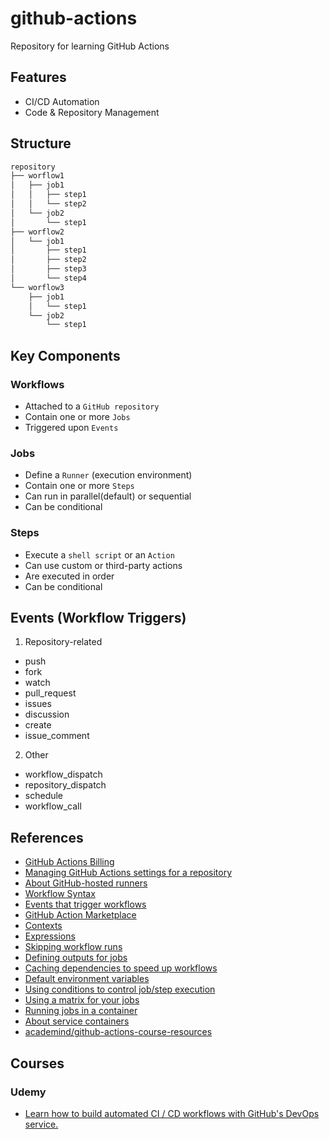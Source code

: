 # github-actions
Repository for learning GitHub Actions

## Features
- CI/CD Automation
- Code & Repository Management

## Structure
```sh
repository
├── worflow1
│   ├── job1
│   │   ├── step1
│   │   └── step2
│   └── job2
│       └── step1
├── worflow2
│   └── job1
│       ├── step1
│       ├── step2
│       ├── step3
│       └── step4
└── worflow3
    ├── job1
    │   └── step1
    └── job2
        └── step1
```

## Key Components
### Workflows
- Attached to a `GitHub repository`
- Contain one or more `Jobs`
- Triggered upon `Events`

### Jobs
- Define a `Runner` (execution environment)
- Contain one or more `Steps`
- Can run in parallel(default) or sequential
- Can be conditional

### Steps
- Execute a `shell script` or an `Action`
- Can use custom or third-party actions
- Are executed in order
- Can be conditional

## Events (Workflow Triggers)
1. Repository-related
- push
- fork
- watch
- pull_request
- issues
- discussion
- create
- issue_comment
2. Other
- workflow_dispatch
- repository_dispatch
- schedule
- workflow_call

## References
- [GitHub Actions Billing](https://docs.github.com/en/billing/managing-billing-for-github-actions/about-billing-for-github-actions)
- [Managing GitHub Actions settings for a repository](https://docs.github.com/en/repositories/managing-your-repositorys-settings-and-features/enabling-features-for-your-repository/managing-github-actions-settings-for-a-repository)
- [About GitHub-hosted runners](https://docs.github.com/en/actions/using-github-hosted-runners/about-github-hosted-runners/about-github-hosted-runners)
- [Workflow Syntax](https://docs.github.com/en/actions/using-workflows/workflow-syntax-for-github-actions#onpull_requestpull_request_targetbranchesbranches-ignore)
- [Events that trigger workflows](https://docs.github.com/en/actions/using-workflows/events-that-trigger-workflows)
- [GitHub Action Marketplace](https://github.com/marketplace?type=actions)
- [Contexts](https://docs.github.com/en/actions/learn-github-actions/contexts)
- [Expressions](https://docs.github.com/en/actions/learn-github-actions/expressions)
- [Skipping workflow runs](https://docs.github.com/en/actions/managing-workflow-runs/skipping-workflow-runs)
- [Defining outputs for jobs](https://docs.github.com/en/actions/using-jobs/defining-outputs-for-jobs)
- [Caching dependencies to speed up workflows](https://docs.github.com/en/actions/using-workflows/caching-dependencies-to-speed-up-workflows)
- [Default environment variables](https://docs.github.com/en/actions/learn-github-actions/variables#default-environment-variables)
- [Using conditions to control job/step execution](https://docs.github.com/en/actions/using-jobs/using-conditions-to-control-job-execution)
- [Using a matrix for your jobs](https://docs.github.com/en/actions/using-jobs/using-a-matrix-for-your-jobs)
- [Running jobs in a container](https://docs.github.com/en/actions/using-jobs/running-jobs-in-a-container)
- [About service containers](https://docs.github.com/en/actions/using-containerized-services/about-service-containers)
- [academind/github-actions-course-resources](https://github.com/academind/github-actions-course-resources)

## Courses
### Udemy
- [Learn how to build automated CI / CD workflows with GitHub's DevOps service.](https://www.udemy.com/course/github-actions-the-complete-guide/)
